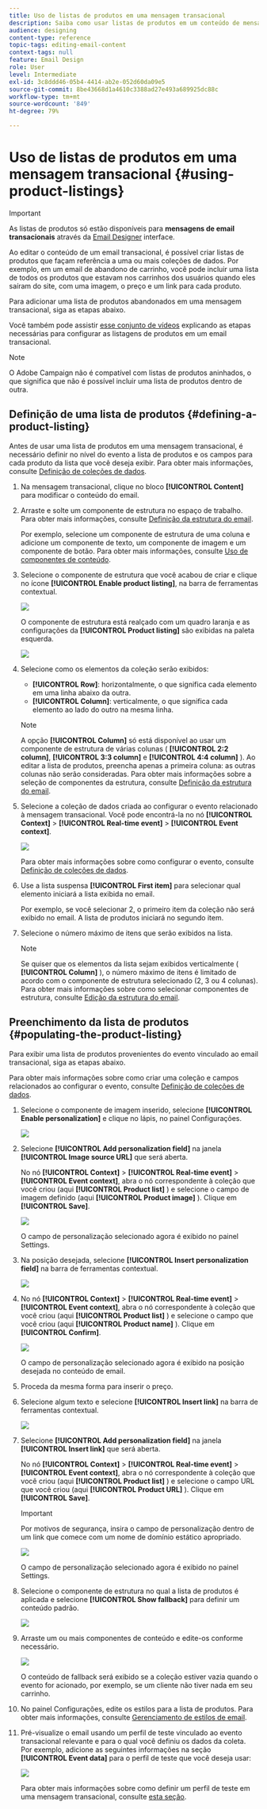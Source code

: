 ```yaml
---
title: Uso de listas de produtos em uma mensagem transacional
description: Saiba como usar listas de produtos em um conteúdo de mensagem transacional.
audience: designing
content-type: reference
topic-tags: editing-email-content
context-tags: null
feature: Email Design
role: User
level: Intermediate
exl-id: 3c8ddd46-05b4-4414-ab2e-052d60da09e5
source-git-commit: 8be43668d1a4610c3388ad27e493a689925dc88c
workflow-type: tm+mt
source-wordcount: '849'
ht-degree: 79%

---
```


# Uso de listas de produtos em uma mensagem transacional {#using-product-listings}

>[!IMPORTANT]
>
>As listas de produtos só estão disponíveis para **mensagens de email transacionais** através da [Email Designer](../../designing/using/designing-content-in-adobe-campaign.md#email-designer-interface) interface.

Ao editar o conteúdo de um email transacional, é possível criar listas de produtos que façam referência a uma ou mais coleções de dados. Por exemplo, em um email de abandono de carrinho, você pode incluir uma lista de todos os produtos que estavam nos carrinhos dos usuários quando eles saíram do site, com uma imagem, o preço e um link para cada produto.

Para adicionar uma lista de produtos abandonados em uma mensagem transacional, siga as etapas abaixo.

Você também pode assistir [esse conjunto de vídeos](https://experienceleague.adobe.com/docs/campaign-standard-learn/tutorials/designing-content/product-listings-in-transactional-email.html?lang=en#configure-product-listings-in-transactional-emails) explicando as etapas necessárias para configurar as listagens de produtos em um email transacional.

>[!NOTE]
>
>O Adobe Campaign não é compatível com listas de produtos aninhados, o que significa que não é possível incluir uma lista de produtos dentro de outra.

## Definição de uma lista de produtos {#defining-a-product-listing}

Antes de usar uma lista de produtos em uma mensagem transacional, é necessário definir no nível do evento a lista de produtos e os campos para cada produto da lista que você deseja exibir. Para obter mais informações, consulte [Definição de coleções de dados](../../channels/using/configuring-transactional-event.md#defining-data-collections).

1. Na mensagem transacional, clique no bloco **[!UICONTROL Content]** para modificar o conteúdo do email.
1. Arraste e solte um componente de estrutura no espaço de trabalho. Para obter mais informações, consulte [Definição da estrutura do email](../../designing/using/designing-from-scratch.md#defining-the-email-structure).

   Por exemplo, selecione um componente de estrutura de uma coluna e adicione um componente de texto, um componente de imagem e um componente de botão. Para obter mais informações, consulte [Uso de componentes de conteúdo](../../designing/using/designing-from-scratch.md#about-content-components).

1. Selecione o componente de estrutura que você acabou de criar e clique no ícone **[!UICONTROL Enable product listing]**, na barra de ferramentas contextual.

   ![](assets/message-center_loop_create.png)

   O componente de estrutura está realçado com um quadro laranja e as configurações da **[!UICONTROL Product listing]** são exibidas na paleta esquerda.

   ![](assets/message-center_loop_palette.png)

1. Selecione como os elementos da coleção serão exibidos:

   * **[!UICONTROL Row]**: horizontalmente, o que significa cada elemento em uma linha abaixo da outra.
   * **[!UICONTROL Column]**: verticalmente, o que significa cada elemento ao lado do outro na mesma linha.

   >[!NOTE]
   >
   >A opção **[!UICONTROL Column]** só está disponível ao usar um componente de estrutura de várias colunas ( **[!UICONTROL 2:2 column]**, **[!UICONTROL 3:3 column]** e **[!UICONTROL 4:4 column]** ). Ao editar a lista de produtos, preencha apenas a primeira coluna: as outras colunas não serão consideradas. Para obter mais informações sobre a seleção de componentes da estrutura, consulte [Definição da estrutura do email](../../designing/using/designing-from-scratch.md#defining-the-email-structure).

1. Selecione a coleção de dados criada ao configurar o evento relacionado à mensagem transacional. Você pode encontrá-la no nó **[!UICONTROL Context]** > **[!UICONTROL Real-time event]** > **[!UICONTROL Event context]**.

   ![](assets/message-center_loop_selection.png)

   Para obter mais informações sobre como configurar o evento, consulte [Definição de coleções de dados](../../channels/using/configuring-transactional-event.md#defining-data-collections).

1. Use a lista suspensa **[!UICONTROL First item]** para selecionar qual elemento iniciará a lista exibida no email.

   Por exemplo, se você selecionar 2, o primeiro item da coleção não será exibido no email. A lista de produtos iniciará no segundo item.

1. Selecione o número máximo de itens que serão exibidos na lista.

   >[!NOTE]
   >
   >Se quiser que os elementos da lista sejam exibidos verticalmente ( **[!UICONTROL Column]** ), o número máximo de itens é limitado de acordo com o componente de estrutura selecionado (2, 3 ou 4 colunas). Para obter mais informações sobre como selecionar componentes de estrutura, consulte [Edição da estrutura do email](../../designing/using/designing-from-scratch.md#defining-the-email-structure).

## Preenchimento da lista de produtos {#populating-the-product-listing}

Para exibir uma lista de produtos provenientes do evento vinculado ao email transacional, siga as etapas abaixo.

Para obter mais informações sobre como criar uma coleção e campos relacionados ao configurar o evento, consulte [Definição de coleções de dados](../../channels/using/configuring-transactional-event.md#defining-data-collections).

1. Selecione o componente de imagem inserido, selecione **[!UICONTROL Enable personalization]** e clique no lápis, no painel Configurações.

   ![](assets/message-center_loop_image.png)

1. Selecione **[!UICONTROL Add personalization field]** na janela **[!UICONTROL Image source URL]** que será aberta.

   No nó **[!UICONTROL Context]** > **[!UICONTROL Real-time event]** > **[!UICONTROL Event context]**, abra o nó correspondente à coleção que você criou (aqui **[!UICONTROL Product list]** ) e selecione o campo de imagem definido (aqui **[!UICONTROL Product image]** ). Clique em **[!UICONTROL Save]**.

   ![](assets/message-center_loop_product-image.png)

   O campo de personalização selecionado agora é exibido no painel Settings.

1. Na posição desejada, selecione **[!UICONTROL Insert personalization field]** na barra de ferramentas contextual.

   ![](assets/message-center_loop_product.png)

1. No nó **[!UICONTROL Context]** > **[!UICONTROL Real-time event]** > **[!UICONTROL Event context]**, abra o nó correspondente à coleção que você criou (aqui **[!UICONTROL Product list]** ) e selecione o campo que você criou (aqui **[!UICONTROL Product name]** ). Clique em **[!UICONTROL Confirm]**.

   ![](assets/message-center_loop_product_node.png)

   O campo de personalização selecionado agora é exibido na posição desejada no conteúdo de email.

1. Proceda da mesma forma para inserir o preço.
1. Selecione algum texto e selecione **[!UICONTROL Insert link]** na barra de ferramentas contextual.

   ![](assets/message-center_loop_link_insert.png)

1. Selecione **[!UICONTROL Add personalization field]** na janela **[!UICONTROL Insert link]** que será aberta.

   No nó **[!UICONTROL Context]** > **[!UICONTROL Real-time event]** > **[!UICONTROL Event context]**, abra o nó correspondente à coleção que você criou (aqui **[!UICONTROL Product list]** ) e selecione o campo URL que você criou (aqui **[!UICONTROL Product URL]** ). Clique em **[!UICONTROL Save]**.

   >[!IMPORTANT]
   >
   >Por motivos de segurança, insira o campo de personalização dentro de um link que comece com um nome de domínio estático apropriado.

   ![](assets/message-center_loop_link_select.png)

   O campo de personalização selecionado agora é exibido no painel Settings.

1. Selecione o componente de estrutura no qual a lista de produtos é aplicada e selecione **[!UICONTROL Show fallback]** para definir um conteúdo padrão.

   ![](assets/message-center_loop_fallback_show.png)

1. Arraste um ou mais componentes de conteúdo e edite-os conforme necessário.

   ![](assets/message-center_loop_fallback.png)

   O conteúdo de fallback será exibido se a coleção estiver vazia quando o evento for acionado, por exemplo, se um cliente não tiver nada em seu carrinho.

1. No painel Configurações, edite os estilos para a lista de produtos. Para obter mais informações, consulte [Gerenciamento de estilos de email](../../designing/using/styles.md).
1. Pré-visualize o email usando um perfil de teste vinculado ao evento transacional relevante e para o qual você definiu os dados da coleta. Por exemplo, adicione as seguintes informações na seção **[!UICONTROL Event data]** para o perfil de teste que você deseja usar:

   ![](assets/message-center_loop_test-profile_payload.png)

   Para obter mais informações sobre como definir um perfil de teste em uma mensagem transacional, consulte [esta seção](../../channels/using/testing-transactional-message.md#defining-specific-test-profile).
